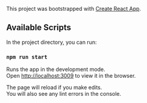 This project was bootstrapped with [Create React App](https://github.com/facebook/create-react-app).

## Available Scripts

In the project directory, you can run:

### `npm run start`

Runs the app in the development mode.<br>
Open [http://localhost:3009](http://localhost:3009) to view it in the browser.

The page will reload if you make edits.<br>
You will also see any lint errors in the console.
